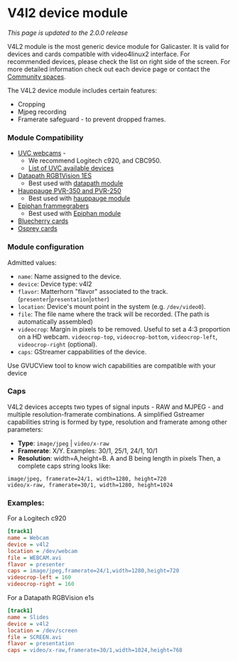 
V4l2 device module
==================

*This page is updated to the 2.0.0 release*

V4L2 module is the most generic device module for Galicaster. It is valid for devices and cards compatible with video4linux2 interface. For recommended devices, please check the list on right side of the screen. For more detailed information check out each device page or contact the [Community spaces](https://wiki.teltek.es/display/Galicaster/Community).

The V4L2 device module includes certain features:

* Cropping
* Mjpeg recording
* Framerate safeguard - to prevent dropped frames.

### Module Compatibility
* [UVC webcams](Devices/Logitech.md) -
  * We recommend Logitech c920, and CBC950.
  * [List of UVC available devices](http://www.ideasonboard.org/uvc/)
* [Datapath RGB1Vision 1ES](Devices/Datapath.md)
  * Best used with [datapath module](Datapath.md)
* [Hauppauge PVR-350 and PVR-250](Devices/Hauppauge.md)
  * Best used with [hauppauge module](Devices/Logitech.md)
* [Epiphan frammegrabers](Devices/Epiphan.md)
  * Best used with [Epiphan module](Epiphan.md)
* [Bluecherry cards](Devices/Bluecherry.md)
* [Osprey cards](Devices/Osprey.md)

### Module configuration
Admitted values:

* `name`: Name assigned to the device.
* `device`: Device type: v4l2
* `flavor`: Matterhorn "flavor" associated to the track. (`presenter`|`presentation`|`other`)
* `location`: Device's mount point in the system (e.g. `/dev/video0`).
* `file`: The file name where the track will be recorded. (The path is automatically assembled)
* `videocrop`: Margin in pixels to be removed. Useful to set a 4:3 proportion on a HD webcam. `videocrop-top`, `videocrop-bottom`, `videocrop-left`, `videocrop-right` (optional).
* `caps`:  GStreamer cappabilities of the device.

Use GVUCView tool to know wich capabilities are compatible with your device

### Caps
V4L2 devices accepts two types of signal inputs - RAW and MJPEG - and multiple resolution-framerate combinations. A simplified Gstreamer capabilities string is formed by type, resolution and framerate among other parameters:

* **Type**: `image/jpeg` | `video/x-raw`
* **Framerate**: X/Y. Examples: 30/1, 25/1, 24/1, 10/1
* **Resolution**: width=A,height=B. A and B being length in pixels
Then, a complete caps string looks like:

```
image/jpeg, framerate=24/1, width=1280, height=720
video/x-raw, framerate=30/1, width=1280, height=1024
```

### Examples:
For a Logitech c920

```ini
[track1]
name = Webcam
device = v4l2
location = /dev/webcam
file = WEBCAM.avi
flavor = presenter
caps = image/jpeg,framerate=24/1,width=1280,height=720
videocrop-left = 160
videocrop-right = 160
```
For a Datapath RGBVision e1s

```ini
[track1]
name = Slides
device = v4l2
location = /dev/screen
file = SCREEN.avi
flavor = presentation
caps = video/x-raw,framerate=30/1,width=1024,height=768
```
